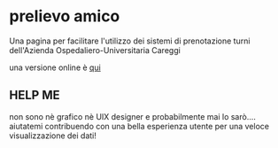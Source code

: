 # prelievo amico

Una pagina per facilitare l'utilizzo dei sistemi di prenotazione turni dell'Azienda Ospedaliero-Universitaria Careggi

una versione online è [qui](http://prelievoamico.baldarn.com)

## HELP ME
non sono nè grafico nè UIX designer e probabilmente mai lo sarò.... aiutatemi contribuendo con una bella esperienza utente per una veloce visualizzazione dei dati!
